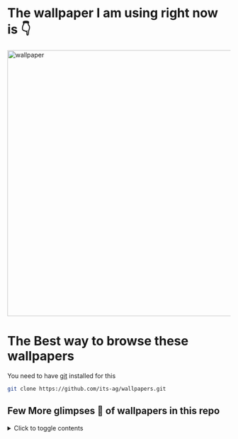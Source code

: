 # The wallpaper I am using right now is 👇


<img src="https://user-images.githubusercontent.com/102473837/197252286-01dfb185-f25a-42ee-adac-491e3f9713ec.png" alt="wallpaper" style="width:600px;"/>

# The Best way to browse these wallpapers
You need to have [git](https://git-scm.com/) installed for this

```bash
git clone https://github.com/its-ag/wallpapers.git
```


## Few More glimpses 🦩 of wallpapers in this repo
 
<details>

<summary>Click to toggle contents</summary>

![741632](https://user-images.githubusercontent.com/102473837/197253368-702cd656-d711-4cc2-a6a3-8e17185b93a1.png)
![1147726](https://user-images.githubusercontent.com/102473837/197253385-fee97757-7e28-4a11-9fed-e9c30eaf9e1d.png)
![astronaut-between-smoke-of-colors_3840x2160_xtrafondos com](https://user-images.githubusercontent.com/102473837/197253389-1c041e4c-07ca-40d6-8fd8-3fbd78b52b16.jpg)
![cropped-1920-1080-415519](https://user-images.githubusercontent.com/102473837/197253401-d87f3b88-25c6-4292-a943-5d8983849f59.jpg)
![Screenshot_2022-04-02_183705](https://user-images.githubusercontent.com/102473837/197253410-1bbfbd54-2c2c-4032-9f49-cc385735b93c.png)
![skull-in-astronaut-suit_3840x2160_xtrafondos com](https://user-images.githubusercontent.com/102473837/197253416-d27e3a32-c8d5-48c9-8cf5-400599d259ea.jpg)
![unknown (1)](https://user-images.githubusercontent.com/102473837/197253421-f5debad1-62a7-4cb6-afa3-76c89632c936.png)
![unknown (3)](https://user-images.githubusercontent.com/102473837/197253425-845dd98a-add9-41f5-9028-b9c543405a84.png)
![unknown (6)](https://user-images.githubusercontent.com/102473837/197253429-8b761e24-8f7d-4266-923d-dd63c36eb503.png)
![unknown (7)](https://user-images.githubusercontent.com/102473837/197253433-9e856a6b-cdbc-4cc2-b7a1-0ce0c297e8d7.png)
![unknown (10)](https://user-images.githubusercontent.com/102473837/197253439-3448f578-d5d0-44ff-b0d1-d704e94748de.png)
![unknown (11)](https://user-images.githubusercontent.com/102473837/197253445-cc49bcd8-ef48-4c20-ba1b-045fd040d4c9.png)
![wallpaperflare com_wa_llpaper_2](https://user-images.githubusercontent.com/102473837/197253446-5409bbaa-bf64-48d7-98e5-d5c3984c015c.jpg)
![wallpaperflare com_wallpaper jpgh](https://user-images.githubusercontent.com/102473837/197253456-e89f7e37-1e00-44ef-bb4a-f3be67f4acfe.jpg)
![wallpaperflare com_wallpaper_15](https://user-images.githubusercontent.com/102473837/197253459-f59b30bb-c460-4f32-93a0-c73cdb3dd27e.jpg)
![wallpaperflare com_wallpaper_22](https://user-images.githubusercontent.com/102473837/197253461-887caee5-0208-4776-9e6d-3a50ec1ec07a.jpg)
![wallpaperflare com_wallpaper_30](https://user-images.githubusercontent.com/102473837/197253466-4e7ac7bf-1cc4-46f1-9e89-44e49f2674b7.jpg)
![wallpaperflare com_wallpaper_41](https://user-images.githubusercontent.com/102473837/197253473-533fedb6-d8c2-49e7-ac67-d091c4415fba.jpg)
![wp5418096-hello-world-anime-wallpapers](https://user-images.githubusercontent.com/102473837/197253475-1c26d289-9bb4-4bff-a807-66612292f1d8.jpg)

</details>

